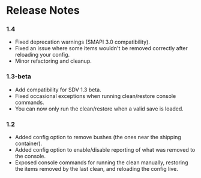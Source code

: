 # Release Notes

### 1.4
* Fixed deprecation warnings (SMAPI 3.0 compatibility).
* Fixed an issue where some items wouldn't be removed correctly after reloading your config.
* Minor refactoring and cleanup.

### 1.3-beta
* Add compatibility for SDV 1.3 beta.
* Fixed occasional exceptions when running clean/restore console commands.
* You can now only run the clean/restore when a valid save is loaded.

### 1.2
* Added config option to remove bushes (the ones near the shipping container).
* Added config option to enable/disable reporting of what was removed to the console.
* Exposed console commands for running the clean manually, restoring the items removed by the last clean, and reloading the config live.
